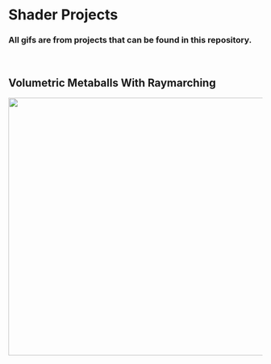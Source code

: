 # Shader Projects

### All gifs are from projects that can be found in this repository.

<br />

## Volumetric Metaballs With Raymarching
<img src="/gifs/Volumetric Metaball With Raymarching.gif?raw=true" width="512px">
